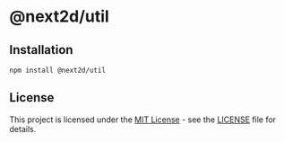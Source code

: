 @next2d/util
=============

## Installation

```
npm install @next2d/util
```

## License
This project is licensed under the [MIT License](https://opensource.org/licenses/MIT) - see the [LICENSE](LICENSE) file for details.
